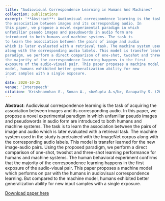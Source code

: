 ```yaml
---
title: "Audiovisual Correspondence Learning in Humans And Machines"
collection: publications
excerpt: '**Abstract**: Audiovisual correspondence learning is the task of acquiring
the association between images and its corresponding audio. In
this paper, we propose a novel experimental paradigm in which
unfamiliar pseudo images and pseudowords in audio form are
introduced to both humans and machine systems. The task is
to learn the association between the pairs of image and audio
which is later evaluated with a retrieval task. The machine system used in the study is pretrained with the ImageNet corpus
along with the corresponding audio labels. This model is transfer learned for the new image-audio pairs. Using the proposed
paradigm, we perform a direct comparison of one-shot, twoshot and three-shot learning performance for humans and machine systems. The human behavioral experiment confirms that
the majority of the correspondence learning happens in the first
exposure of the audio-visual pair. This paper proposes a machine model which performs on par with the humans in audiovisual correspondence learning. But compared to the machine
model, humans exhibited better generalization ability for new
input samples with a single exposure.
'
date: 2020-10-25
venue: 'Interspeech'
citation: 'Krishnamohan V., Soman A., <b>Gupta A.</b>, Ganapathy S. (2020). &quot;Audiovisual Correspondence Learning in Humans And Machines.&quot; <i>Proceedings of Interspeech 2020</i>.'
---
```

**Abstract**: Audiovisual correspondence learning is the task of acquiring
the association between images and its corresponding audio. In
this paper, we propose a novel experimental paradigm in which
unfamiliar pseudo images and pseudowords in audio form are
introduced to both humans and machine systems. The task is
to learn the association between the pairs of image and audio
which is later evaluated with a retrieval task. The machine system used in the study is pretrained with the ImageNet corpus
along with the corresponding audio labels. This model is transfer learned for the new image-audio pairs. Using the proposed
paradigm, we perform a direct comparison of one-shot, twoshot and three-shot learning performance for humans and machine systems. The human behavioral experiment confirms that
the majority of the correspondence learning happens in the first
exposure of the audio-visual pair. This paper proposes a machine model which performs on par with the humans in audiovisual correspondence learning. But compared to the machine
model, humans exhibited better generalization ability for new
input samples with a single exposure.


[Download paper here](http://leap.ee.iisc.ac.in/sriram/publications/papers/Multimodal_Learning.pdf)
